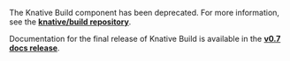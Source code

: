 
The Knative Build component has been deprecated. For more information,
see the [**knative/build repository**](https://github.com/knative/build/blob/master/README.md).

Documentation for the final release of Knative Build is available in the
[**v0.7 docs release**](../../v0.7-docs/build/).
